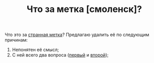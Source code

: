 ﻿---
title: "Что за метка [смоленск]?"
se.owner.user_id: 532877
se.owner.display_name: "Зонтик"
se.owner.link: "https://ru.meta.stackoverflow.com/users/532877/%d0%97%d0%be%d0%bd%d1%82%d0%b8%d0%ba"
se.link: "https://ru.meta.stackoverflow.com/questions/12338/%d0%a7%d1%82%d0%be-%d0%b7%d0%b0-%d0%bc%d0%b5%d1%82%d0%ba%d0%b0-%d1%81%d0%bc%d0%be%d0%bb%d0%b5%d0%bd%d1%81%d0%ba"
se.question_id: 12338
se.post_type: question
---
<p>Что это за <a href="https://ru.stackoverflow.com/questions/1330965">странная метка</a>? Предлагаю удалить её по следующим причинам:</p>
<ol>
<li>Непонятен её смысл;</li>
<li>С ней всего два вопроса (<a href="https://ru.stackoverflow.com/questions/1330965">первый</a> и <a href="https://ru.stackoverflow.com/questions/1493200">второй</a>);</li>
</ol>
